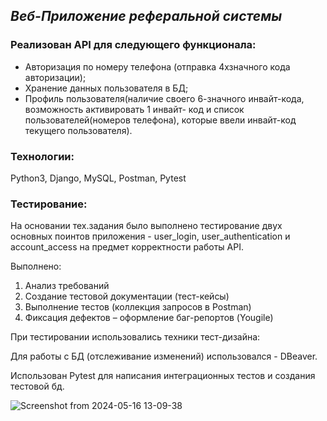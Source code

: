 ## _Веб-Приложение реферальной системы_

### Реализован API для следующего функционала:

- Авторизация по номеру телефона (отправка 4хзначного кода авторизации);
- Хранение данных пользователя в БД;
- Профиль пользователя(наличие своего 6-значного инвайт-кода, возможность активировать 1 инвайт- код и список пользователей(номеров телефона), которые ввели инвайт-код текущего пользователя).

### Технологии:

Python3, Django, MySQL, Postman, Pytest

### Тестирование:

На основании тех.задания было выполнено тестирование двух основных поинтов приложения - user_login, user_authentication и account_access на предмет корректности работы API.

Выполнено:
1.	Анализ требований
2.	Создание тестовой документации (тест-кейсы)
3.	Выполнение тестов (коллекция запросов в Postman)
4.	Фиксация дефектов – оформление баг-репортов (Yougile)

При тестировании использовались техники тест-дизайна:

Для работы с БД (отслеживание изменений) использовался - DBeaver.

Использован Pytest для написания интеграционных тестов и создания тестовой бд.


![Screenshot from 2024-05-16 13-09-38](https://github.com/ElenaGlu/Referral-system/assets/123466535/447b6f47-5a95-4677-a4fc-281206357cd4)

